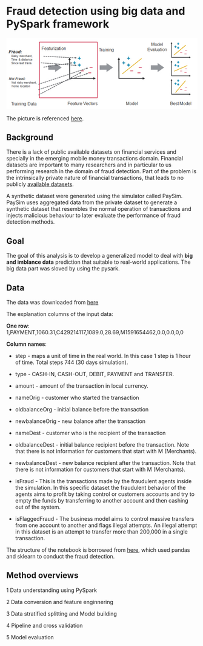 

# Fraud detection using big data and PySpark framework

![alt text](./img/basic_flow_chart.PNG)

The picture is referenced [here](https://mapr.com/blog/real-time-credit-card-fraud-detection-apache-spark-and-event-streaming/).


## Background

There is a lack of public available datasets on financial services and specially in the emerging mobile money transactions domain. Financial datasets are important to many researchers and in particular to us performing research in the domain of fraud detection. Part of the problem is the intrinsically private nature of financial transactions, that leads to no publicly [available datasets](https://www.kaggle.com/ntnu-testimon/paysim1).

A synthetic dataset were generated using the simulator called PaySim. PaySim uses aggregated data from the private dataset to generate a synthetic dataset that resembles the normal operation of transactions and injects malicious behaviour to later evaluate the performance of fraud detection methods.


## Goal
The goal of this analysis is to develop a generalized model to deal with **big and imblance data** prediction that suitable to real-world applications. The big data part was sloved by using the pysark.


## Data
The data was downloaded from [here](https://www.kaggle.com/ntnu-testimon/paysim1)

The explanation columns of the input data:

**One row**: 1,PAYMENT,1060.31,C429214117,1089.0,28.69,M1591654462,0.0,0.0,0,0

**Column names**: 

* step - maps a unit of time in the real world. In this case 1 step is 1 hour of time. Total steps 744 (30 days simulation).

* type - CASH-IN, CASH-OUT, DEBIT, PAYMENT and TRANSFER.

* amount - amount of the transaction in local currency.

* nameOrig - customer who started the transaction

* oldbalanceOrg - initial balance before the transaction

* newbalanceOrig - new balance after the transaction

* nameDest - customer who is the recipient of the transaction

* oldbalanceDest - initial balance recipient before the transaction. Note that there is not information for customers that start with M (Merchants).

* newbalanceDest - new balance recipient after the transaction. Note that there is not information for customers that start with M (Merchants).

* isFraud - This is the transactions made by the fraudulent agents inside the simulation. In this specific dataset the fraudulent behavior of the agents aims to profit by taking control or customers accounts and try to empty the funds by transferring to another account and then cashing out of the system.

* isFlaggedFraud - The business model aims to control massive transfers from one account to another and flags illegal attempts. An illegal attempt in this dataset is an attempt to transfer more than 200,000 in a single transaction.


The structure of the notebook is borrowed from [here](https://www.kaggle.com/arjunjoshua/predicting-fraud-in-financial-payment-services), which used pandas and sklearn to conduct the fraud detection. 


## Method overviews

1 Data understanding using PySpark

2 Data conversion and feature enginnering

3 Data stratified splitting and Model building

4 Pipeline and cross validation

5 Model evaluation


